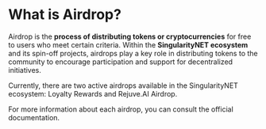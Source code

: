 # What is Airdrop?

Airdrop is the **process of distributing tokens or cryptocurrencies** for free to users who meet certain criteria. Within the **SingularityNET ecosystem** and its spin-off projects, airdrops play a key role in distributing tokens to the community to encourage participation and support for decentralized initiatives.

Currently, there are two active airdrops available in the SingularityNET ecosystem: Loyalty Rewards and Rejuve.AI Airdrop.

For more information about each airdrop, you can consult the official documentation.